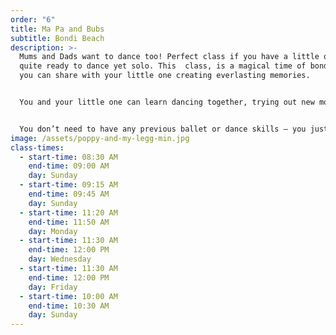 ```yaml
---
order: "6"
title: Ma Pa and Bubs
subtitle: Bondi Beach
description: >-
  Mums and Dads want to dance too! Perfect class if you have a little one not
  quite ready to dance yet solo. This  class, is a magical time of bonding that
  you can share with your little one creating everlasting memories.


  You and your little one can learn dancing together, trying out new moves and testing your performance skills. Listen to the music and let little one express what they feel.


  You don’t need to have any previous ballet or dance skills – you just need to be ready to have a fabulous time with your dancer. Be ready to dance, move, sing, play and have plenty of fun – just like your little person!
image: /assets/poppy-and-my-legg-min.jpg
class-times:
  - start-time: 08:30 AM
    end-time: 09:00 AM
    day: Sunday
  - start-time: 09:15 AM
    end-time: 09:45 AM
    day: Sunday
  - start-time: 11:20 AM
    end-time: 11:50 AM
    day: Monday
  - start-time: 11:30 AM
    end-time: 12:00 PM
    day: Wednesday
  - start-time: 11:30 AM
    end-time: 12:00 PM
    day: Friday
  - start-time: 10:00 AM
    end-time: 10:30 AM
    day: Sunday
---
```

